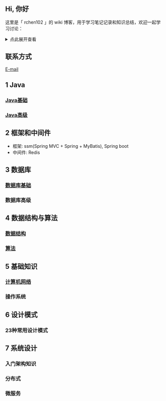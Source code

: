 ## Hi, 你好
这里是「 rchen102 」的 wiki 博客，用于学习笔记记录和知识总结，欢迎一起学习讨论：

<details>
<summary>点此展开查看</summary>
测试
</details>

## 联系方式
[E-mail](mailto:rchen102@binghamton.edu)

## 1 Java
### [Java基础](../Java/JavaSE/)
### [Java高级](../Java/JavaH/)

## 2 框架和中间件
- 框架: ssm(Spring MVC + Spring + MyBatis), Spring boot
- 中间件: Redis

## 3 数据库
### [数据库基础](../DB/)
### 数据库高级

## 4 数据结构与算法
### [数据结构](../DSA/)
### [算法](../DSA/)

## 5 基础知识
### [计算机网络](../Network/)
### 操作系统

## 6 设计模式
### 23种常用设计模式

## 7 系统设计
### 入门架构知识
### 分布式
### 微服务